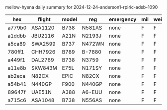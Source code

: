 mellow-hyena daily summary for 2024-12-24-anderson1-rpi4c-adsb-1090

|hex|flight|model|reg|emergency|mil|weirdo|
|--|--|--|--|--|--|--|
|a779b0|ASA1120|B738|N581AS|none|F|F|
|a1ddbb|JBU2116|A21N|N2193J|none|F|F|
|a5ca89|SWA2599|B737|N472WN|none|F|F|
|780ff1|CHH7926|B789|B-7880|none|F|F|
|a449f1|DAL2769|B738|N3759|none|F|F|
|a11e8b|SKW843M|E75L|N171SY|none|F|F|
|ab2eca|N82CX|EPIC|N82CX|none|F|F|
|a54b41|N440GP|F900|N440GP|none|F|F|
|89647f|UAE51N|A388|A6-EUU|none|F|F|
|a715c6|ASA1048|B738|N556AS|none|F|F|
